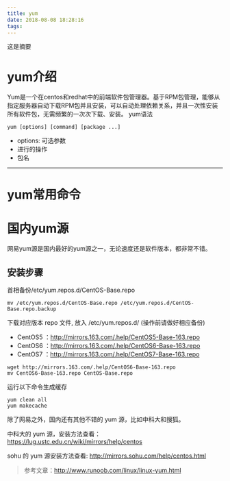 ```yaml
---
title: yum
date: 2018-08-08 18:28:16
tags: 
---
```

这是摘要
<!-- more -->

# yum介绍
Yum是一个在centos和redhat中的前端软件包管理器。基于RPM包管理，能够从指定服务器自动下载RPM包并且安装，可以自动处理依赖关系，并且一次性安装所有软件包，无需频繁的一次次下载、安装。
yum语法
```
yum [options] [command] [package ...]
```
* options: 可选参数
* 进行的操作
* 包名
---
# yum常用命令
# 国内yum源
网易yum源是国内最好的yum源之一，无论速度还是软件版本，都非常不错。
## 安装步骤
首相备份/etc/yum.repos.d/CentOS-Base.repo
```
mv /etc/yum.repos.d/CentOS-Base.repo /etc/yum.repos.d/CentOS-Base.repo.backup
```
下载对应版本 repo 文件, 放入 /etc/yum.repos.d/ (操作前请做好相应备份)
* CentOS5 ：http://mirrors.163.com/.help/CentOS5-Base-163.repo
* CentOS6 ：http://mirrors.163.com/.help/CentOS6-Base-163.repo
* CentOS7 ：http://mirrors.163.com/.help/CentOS7-Base-163.repo

```
wget http://mirrors.163.com/.help/CentOS6-Base-163.repo
mv CentOS6-Base-163.repo CentOS-Base.repo
```
运行以下命令生成缓存
```
yum clean all
yum makecache
```
除了网易之外，国内还有其他不错的 yum 源，比如中科大和搜狐。

中科大的 yum 源，安装方法查看：https://lug.ustc.edu.cn/wiki/mirrors/help/centos

sohu 的 yum 源安装方法查看: http://mirrors.sohu.com/help/centos.html


>参考文章：http://www.runoob.com/linux/linux-yum.html